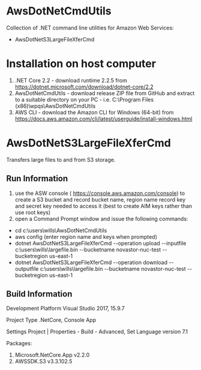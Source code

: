 # AwsDotNetCmdUtils
Collection of .NET command line utilities for Amazon Web Services:
* AwsDotNetS3LargeFileXferCmd


Installation on host computer
=============================
1. .NET Core 2.2 - download runtime 2.2.5 from https://dotnet.microsoft.com/download/dotnet-core/2.2
2. AwsDotNetCmdUtils - download release ZIP file from GitHub and extract to a suitable directory on your PC - i.e. C:\Program Files (x86)\wpqs\AwsDotNetCmdUtils
3. AWS CLI - download the Amazon CLI for Windows (64-bit) from https://docs.aws.amazon.com/cli/latest/userguide/install-windows.html

AwsDotNetS3LargeFileXferCmd
===========================
Transfers large files to and from S3 storage.

Run Information
---------------

1. use the ASW console ( https://console.aws.amazon.com/console) to create a S3 bucket and record 
	bucket name, region name
	record key and secret key needed to access it (best to create AIM keys rather than use root keys)
2. open a Command Prompt window and issue the following commands:
  * cd c:\users\wills\AwsDotNetCmdUtils
  * aws config
     (enter region name and keys when prompted)
  * dotnet AwsDotNetS3LargeFileXferCmd --operation upload --inputfile c:\users\wills\largefile.bin --bucketname novastor-nuc-test --bucketregion us-east-1
  * dotnet AwsDotNetS3LargeFileXferCmd --operation download --outputfile c:\users\wills\largefile.bin --bucketname novastor-nuc-test --bucketregion us-east-1

Build Information
-----------------

Development Platform
  Visual Studio 2017, 15.9.7

Project Type
  .NetCore, Console App

Settings
  Project | Properties - Build - Advanced, Set Language version 7.1

Packages:
  1. Microsoft.NetCore.App v2.2.0
  2. AWSSDK.S3 v3.3.102.5

